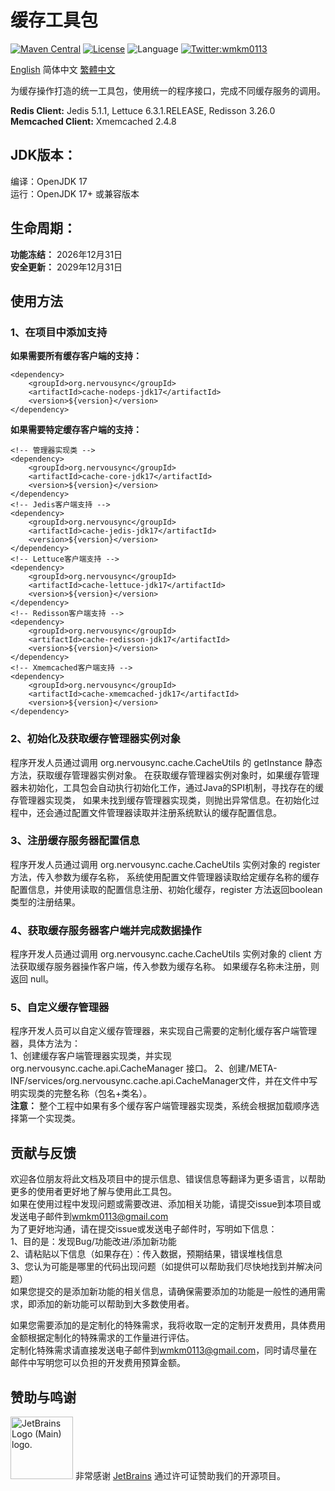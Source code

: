 # 缓存工具包

[![Maven Central](https://maven-badges.herokuapp.com/maven-central/org.nervousync/cache-jdk17/badge.svg)](https://maven-badges.herokuapp.com/maven-central/org.nervousync/cache-jdk17/)
[![License](https://img.shields.io/github/license/wmkm0113/cache-jdk17.svg)](https://github.com/wmkm0113/cache-jdk17/blob/master/LICENSE)
![Language](https://img.shields.io/badge/language-Java-green)
[![Twitter:wmkm0113](https://img.shields.io/twitter/follow/wmkm0113?label=Follow)](https://twitter.com/wmkm0113)

[English](README.md)
简体中文
[繁體中文](README_zh_TW.md)

为缓存操作打造的统一工具包，使用统一的程序接口，完成不同缓存服务的调用。

**Redis Client:** Jedis 5.1.1, Lettuce 6.3.1.RELEASE, Redisson 3.26.0   
**Memcached Client:** Xmemcached 2.4.8

## JDK版本：
编译：OpenJDK 17   
运行：OpenJDK 17+ 或兼容版本

## 生命周期：
**功能冻结：** 2026年12月31日   
**安全更新：** 2029年12月31日

## 使用方法
### 1、在项目中添加支持
**如果需要所有缓存客户端的支持：**
```
<dependency>
    <groupId>org.nervousync</groupId>
	<artifactId>cache-nodeps-jdk17</artifactId>
    <version>${version}</version>
</dependency>
```
**如果需要特定缓存客户端的支持：**
```
<!-- 管理器实现类 -->
<dependency>
    <groupId>org.nervousync</groupId>
	<artifactId>cache-core-jdk17</artifactId>
    <version>${version}</version>
</dependency>
<!-- Jedis客户端支持 -->
<dependency>
    <groupId>org.nervousync</groupId>
	<artifactId>cache-jedis-jdk17</artifactId>
    <version>${version}</version>
</dependency>
<!-- Lettuce客户端支持 -->
<dependency>
    <groupId>org.nervousync</groupId>
	<artifactId>cache-lettuce-jdk17</artifactId>
    <version>${version}</version>
</dependency>
<!-- Redisson客户端支持 -->
<dependency>
    <groupId>org.nervousync</groupId>
	<artifactId>cache-redisson-jdk17</artifactId>
    <version>${version}</version>
</dependency>
<!-- Xmemcached客户端支持 -->
<dependency>
    <groupId>org.nervousync</groupId>
	<artifactId>cache-xmemcached-jdk17</artifactId>
    <version>${version}</version>
</dependency>
```

### 2、初始化及获取缓存管理器实例对象
程序开发人员通过调用 org.nervousync.cache.CacheUtils 的 getInstance 静态方法，获取缓存管理器实例对象。
在获取缓存管理器实例对象时，如果缓存管理器未初始化，工具包会自动执行初始化工作，通过Java的SPI机制，寻找存在的缓存管理器实现类，
如果未找到缓存管理器实现类，则抛出异常信息。在初始化过程中，还会通过配置文件管理器读取并注册系统默认的缓存配置信息。

### 3、注册缓存服务器配置信息
程序开发人员通过调用 org.nervousync.cache.CacheUtils 实例对象的 register 方法，传入参数为缓存名称，
系统使用配置文件管理器读取给定缓存名称的缓存配置信息，并使用读取的配置信息注册、初始化缓存，register 方法返回boolean类型的注册结果。

### 4、获取缓存服务器客户端并完成数据操作
程序开发人员通过调用 org.nervousync.cache.CacheUtils 实例对象的 client 方法获取缓存服务器操作客户端，传入参数为缓存名称。
如果缓存名称未注册，则返回 null。

### 5、自定义缓存管理器
程序开发人员可以自定义缓存管理器，来实现自己需要的定制化缓存客户端管理器，具体方法为：   
1、创建缓存客户端管理器实现类，并实现 org.nervousync.cache.api.CacheManager 接口。
2、创建/META-INF/services/org.nervousync.cache.api.CacheManager文件，并在文件中写明实现类的完整名称（包名+类名）。   
**注意：** 整个工程中如果有多个缓存客户端管理器实现类，系统会根据加载顺序选择第一个实现类。

## 贡献与反馈
欢迎各位朋友将此文档及项目中的提示信息、错误信息等翻译为更多语言，以帮助更多的使用者更好地了解与使用此工具包。   
如果在使用过程中发现问题或需要改进、添加相关功能，请提交issue到本项目或发送电子邮件到[wmkm0113\@gmail.com](mailto:wmkm0113@gmail.com?subject=bugs_and_features)   
为了更好地沟通，请在提交issue或发送电子邮件时，写明如下信息：   
1、目的是：发现Bug/功能改进/添加新功能   
2、请粘贴以下信息（如果存在）：传入数据，预期结果，错误堆栈信息   
3、您认为可能是哪里的代码出现问题（如提供可以帮助我们尽快地找到并解决问题）   
如果您提交的是添加新功能的相关信息，请确保需要添加的功能是一般性的通用需求，即添加的新功能可以帮助到大多数使用者。

如果您需要添加的是定制化的特殊需求，我将收取一定的定制开发费用，具体费用金额根据定制化的特殊需求的工作量进行评估。   
定制化特殊需求请直接发送电子邮件到[wmkm0113\@gmail.com](mailto:wmkm0113@gmail.com?subject=payment_features)，同时请尽量在邮件中写明您可以负担的开发费用预算金额。

## 赞助与鸣谢
<span id="JetBrains">
    <img src="https://resources.jetbrains.com/storage/products/company/brand/logos/jb_beam.png" width="100px" height="100px" alt="JetBrains Logo (Main) logo.">
    <span>非常感谢 <a href="https://www.jetbrains.com/">JetBrains</a> 通过许可证赞助我们的开源项目。</span>
</span>